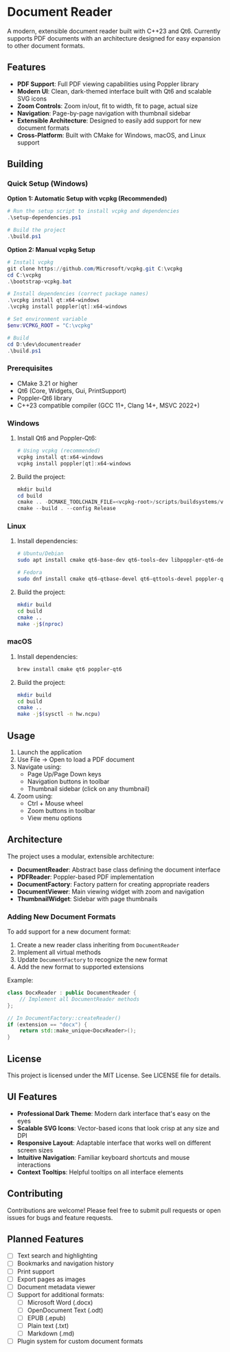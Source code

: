 # Document Reader

A modern, extensible document reader built with C++23 and Qt6. Currently supports PDF documents with an architecture designed for easy expansion to other document formats.

## Features

- **PDF Support**: Full PDF viewing capabilities using Poppler library
- **Modern UI**: Clean, dark-themed interface built with Qt6 and scalable SVG icons
- **Zoom Controls**: Zoom in/out, fit to width, fit to page, actual size
- **Navigation**: Page-by-page navigation with thumbnail sidebar
- **Extensible Architecture**: Designed to easily add support for new document formats
- **Cross-Platform**: Built with CMake for Windows, macOS, and Linux support

## Building

### Quick Setup (Windows)

**Option 1: Automatic Setup with vcpkg (Recommended)**
```powershell
# Run the setup script to install vcpkg and dependencies
.\setup-dependencies.ps1

# Build the project
.\build.ps1
```

**Option 2: Manual vcpkg Setup**
```powershell
# Install vcpkg
git clone https://github.com/Microsoft/vcpkg.git C:\vcpkg
cd C:\vcpkg
.\bootstrap-vcpkg.bat

# Install dependencies (correct package names)
.\vcpkg install qt:x64-windows
.\vcpkg install poppler[qt]:x64-windows

# Set environment variable
$env:VCPKG_ROOT = "C:\vcpkg"

# Build
cd D:\dev\documentreader
.\build.ps1
```

### Prerequisites

- CMake 3.21 or higher
- Qt6 (Core, Widgets, Gui, PrintSupport)
- Poppler-Qt6 library
- C++23 compatible compiler (GCC 11+, Clang 14+, MSVC 2022+)

### Windows

1. Install Qt6 and Poppler-Qt6:
   ```powershell
   # Using vcpkg (recommended)
   vcpkg install qt:x64-windows
   vcpkg install poppler[qt]:x64-windows
   ```

2. Build the project:
   ```powershell
   mkdir build
   cd build
   cmake .. -DCMAKE_TOOLCHAIN_FILE=<vcpkg-root>/scripts/buildsystems/vcpkg.cmake
   cmake --build . --config Release
   ```

### Linux

1. Install dependencies:
   ```bash
   # Ubuntu/Debian
   sudo apt install cmake qt6-base-dev qt6-tools-dev libpoppler-qt6-dev
   
   # Fedora
   sudo dnf install cmake qt6-qtbase-devel qt6-qttools-devel poppler-qt6-devel
   ```

2. Build the project:
   ```bash
   mkdir build
   cd build
   cmake ..
   make -j$(nproc)
   ```

### macOS

1. Install dependencies:
   ```bash
   brew install cmake qt6 poppler-qt6
   ```

2. Build the project:
   ```bash
   mkdir build
   cd build
   cmake ..
   make -j$(sysctl -n hw.ncpu)
   ```

## Usage

1. Launch the application
2. Use File → Open to load a PDF document
3. Navigate using:
   - Page Up/Page Down keys
   - Navigation buttons in toolbar
   - Thumbnail sidebar (click on any thumbnail)
4. Zoom using:
   - Ctrl + Mouse wheel
   - Zoom buttons in toolbar
   - View menu options

## Architecture

The project uses a modular, extensible architecture:

- **DocumentReader**: Abstract base class defining the document interface
- **PDFReader**: Poppler-based PDF implementation
- **DocumentFactory**: Factory pattern for creating appropriate readers
- **DocumentViewer**: Main viewing widget with zoom and navigation
- **ThumbnailWidget**: Sidebar with page thumbnails

### Adding New Document Formats

To add support for a new document format:

1. Create a new reader class inheriting from `DocumentReader`
2. Implement all virtual methods
3. Update `DocumentFactory` to recognize the new format
4. Add the new format to supported extensions

Example:
```cpp
class DocxReader : public DocumentReader {
    // Implement all DocumentReader methods
};

// In DocumentFactory::createReader()
if (extension == "docx") {
    return std::make_unique<DocxReader>();
}
```

## License

This project is licensed under the MIT License. See LICENSE file for details.

## UI Features

- **Professional Dark Theme**: Modern dark interface that's easy on the eyes
- **Scalable SVG Icons**: Vector-based icons that look crisp at any size and DPI
- **Responsive Layout**: Adaptable interface that works well on different screen sizes
- **Intuitive Navigation**: Familiar keyboard shortcuts and mouse interactions
- **Context Tooltips**: Helpful tooltips on all interface elements

## Contributing

Contributions are welcome! Please feel free to submit pull requests or open issues for bugs and feature requests.

## Planned Features

- [ ] Text search and highlighting
- [ ] Bookmarks and navigation history
- [ ] Print support
- [ ] Export pages as images
- [ ] Document metadata viewer
- [ ] Support for additional formats:
  - [ ] Microsoft Word (.docx)
  - [ ] OpenDocument Text (.odt)
  - [ ] EPUB (.epub)
  - [ ] Plain text (.txt)
  - [ ] Markdown (.md)
- [ ] Plugin system for custom document formats

